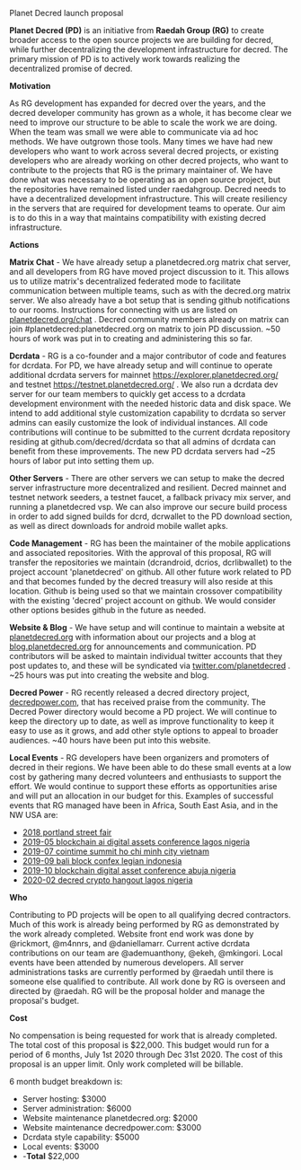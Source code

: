 Planet Decred launch proposal

**Planet Decred (PD)** is an initiative from **Raedah Group (RG)** to create broader access to the open source projects we are building for decred, while further decentralizing the development infrastructure for decred.
The primary mission of PD is to actively work towards realizing the decentralized promise of decred.

**Motivation**

As RG development has expanded for decred over the years, and the decred developer community has grown as a whole, it has become clear we need to improve our structure to be able to scale the work we are doing. When the team was small we were able to communicate via ad hoc methods. We have outgrown those tools. Many times we have had new developers who want to work across several decred projects, or existing developers who are already working on other decred projects, who want to contribute to the projects that RG is the primary maintainer of. We have done what was necessary to be operating as an open source project, but the repositories have remained listed under raedahgroup. Decred needs to have a decentralized development infrastructure. This will create resiliency in the servers that are required for development teams to operate. Our aim is to do this in a way that maintains compatibility with existing decred infrastructure.

**Actions**

**Matrix Chat** - We have already setup a planetdecred.org matrix chat server, and all developers from RG have moved project discussion to it. This allows us to utilize matrix's decentralized federated mode to facilitate communication between multiple teams, such as with the decred.org matrix server. We also already have a bot setup that is sending github notifications to our rooms. Instructions for connecting with us are listed on [planetdecred.org/chat](https://planetdecred.org/chat) . Decred community members already on matrix can join #planetdecred:planetdecred.org on matrix to join PD discussion. ~50 hours of work was put in to creating and administering this so far.

**Dcrdata** - RG is a co-founder and a major contributor of code and features for dcrdata. For PD, we have already setup and will continue to operate additional dcrdata servers for mainnet https://explorer.planetdecred.org/ and testnet https://testnet.planetdecred.org/ . We also run a dcrdata dev server for our team members to quickly get access to a dcrdata development environment with the needed historic data and disk space. We intend to add additional style customization capability to dcrdata so server admins can easily customize the look of individual instances. All code contributions will continue to be submitted to the current dcrdata repository residing at github.com/decred/dcrdata so that all admins of dcrdata can benefit from these improvements. The new PD dcrdata servers had ~25 hours of labor put into setting them up.

**Other Servers** - There are other servers we can setup to make the decred server infrastructure more decentralized and resilient. Decred mainnet and testnet network seeders, a testnet faucet, a fallback privacy mix server, and running a planetdecred vsp.  We can also improve our secure build process in order to add signed builds for dcrd, dcrwallet to the PD download section, as well as direct downloads for android mobile wallet apks. 

**Code Management** - RG has been the maintainer of the mobile applications and associated repositories. With the approval of this proposal, RG will transfer the repositories we maintain (dcrandroid, dcrios, dcrlibwallet) to the project account 'planetdecred' on github. All other future work related to PD and that becomes funded by the decred treasury will also reside at this location. Github is being used so that we maintain crossover compatibility with the existing 'decred' project account on github. We would consider other options besides github in the future as needed.

**Website & Blog** - We have setup and will continue to maintain a website at [planetdecred.org](https://planetdecred.org) with information about our projects and a blog at [blog.planetdecred.org](https://blog.planetdecred.org) for announcements and communication. PD contributors will be asked to maintain individual twitter accounts that they post updates to, and these will be syndicated via [twitter.com/planetdecred](https://twitter.com/planetdecred) . ~25 hours was put into creating the website and blog.

**Decred Power** - RG recently released a decred directory project, [decredpower.com](https://decredpower.com), that has received praise from the community. The Decred Power directory would become a PD project. We will continue to keep the directory up to date, as well as improve functionality to keep it easy to use as it grows, and add other style options to appeal to broader audiences. ~40 hours have been put into this website.

**Local Events** - RG developers have been organizers and promoters of decred in their regions. We have been able to do these small events at a low cost by gathering many decred volunteers and enthusiasts to support the effort. We would continue to support these efforts as opportunities arise and will put an allocation in our budget for this.
Examples of successful events that RG managed have been in Africa, South East Asia, and in the NW USA are:

- [2018 portland street fair](https://twitter.com/raedahgroup/status/1039315242684166144)
- [2019-05 blockchain ai digital assets conference lagos nigeria](https://github.com/decredcommunity/events/blob/master/reports/20190524-blockchain-ai-digital-assets-conference-lagos-nigeria.md)
- [2019-07 cointime summit ho chi minh city vietnam](https://github.com/decredcommunity/events/blob/master/reports/20190725-cointime-summit-ho-chi-minh-city-vietnam.md)
- [2019-09 bali block confex legian indonesia](https://github.com/decredcommunity/events/blob/master/reports/20190928-bali-block-confex-legian-indonesia.md)
- [2019-10 blockchain digital asset conference abuja nigeria](https://github.com/decredcommunity/events/blob/master/reports/20191004-blockchain-digital-asset-conference-abuja-nigeria.md)
- [2020-02 decred crypto hangout lagos nigeria](https://github.com/decredcommunity/events/blob/master/reports/20200208-decred-crypto-hangout-lagos-nigeria.md)


**Who**

Contributing to PD projects will be open to all qualifying decred contractors. Much of this work is already being performed by RG as demonstrated by the work already completed. Website front end work was done by @rickmort, @m4nnrs, and @daniellamarr. Current active dcrdata contributions on our team are @ademuanthony, @ekeh, @mkingori. Local events have been attended by numerous developers. All server administrations tasks are currently performed by @raedah until there is someone else qualified to contribute. All work done by RG is overseen and directed by @raedah. RG will be the proposal holder and manage the proposal's budget.

**Cost**

No compensation is being requested for work that is already completed. The total cost of this proposal is $22,000. This budget would run for a period of 6 months, July 1st 2020 through Dec 31st 2020. The cost of this proposal is an upper limit. Only work completed will be billable. 

6 month budget breakdown is: 

- Server hosting: $3000
- Server administration: $6000
- Website maintenance planetdecred.org: $2000
- Website maintenance decredpower.com: $3000
- Dcrdata style capability: $5000
- Local events: $3000
- -**Total** $22,000
